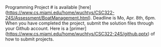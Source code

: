 Programming Project # is available [here] (https://www.cs.miami.edu/home/wuchtys/CSC322-24S/Assessment/BoatManagement.html). Deadline is Mo, Apr. 8th, 6pm. When you have completed the project, submit the solution files through your Github account. Here is a [primer] (https://www.cs.miami.edu/home/wuchtys/CSC322-24S/github.pptx) of how to submit projects.
